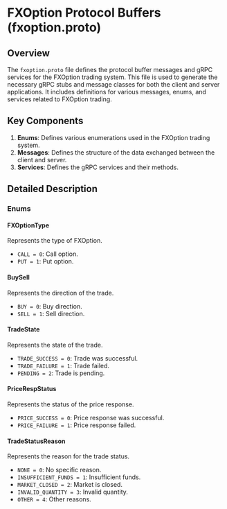 # FXOption Protocol Buffers (fxoption.proto)

## Overview
The `fxoption.proto` file defines the protocol buffer messages and gRPC services for the FXOption trading system. This file is used to generate the necessary gRPC stubs and message classes for both the client and server applications. It includes definitions for various messages, enums, and services related to FXOption trading.

## Key Components

1. **Enums**: Defines various enumerations used in the FXOption trading system.
2. **Messages**: Defines the structure of the data exchanged between the client and server.
3. **Services**: Defines the gRPC services and their methods.

## Detailed Description

### Enums

#### FXOptionType
Represents the type of FXOption.
- `CALL = 0`: Call option.
- `PUT = 1`: Put option.

#### BuySell
Represents the direction of the trade.
- `BUY = 0`: Buy direction.
- `SELL = 1`: Sell direction.

#### TradeState
Represents the state of the trade.
- `TRADE_SUCCESS = 0`: Trade was successful.
- `TRADE_FAILURE = 1`: Trade failed.
- `PENDING = 2`: Trade is pending.

#### PriceRespStatus
Represents the status of the price response.
- `PRICE_SUCCESS = 0`: Price response was successful.
- `PRICE_FAILURE = 1`: Price response failed.

#### TradeStatusReason
Represents the reason for the trade status.
- `NONE = 0`: No specific reason.
- `INSUFFICIENT_FUNDS = 1`: Insufficient funds.
- `MARKET_CLOSED = 2`: Market is closed.
- `INVALID_QUANTITY = 3`: Invalid quantity.
- `OTHER = 4`: Other reasons.